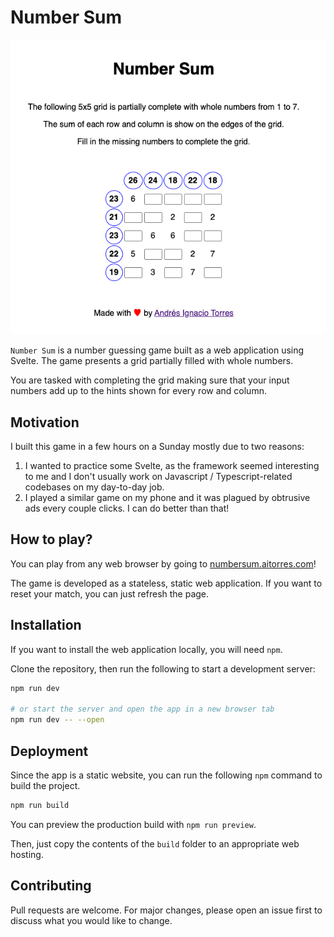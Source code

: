 # Number Sum

![Screenshot of the initial state of a numbersum game](./docs/screenshot.png)

`Number Sum` is a number guessing game built as a web application using Svelte. The game presents a grid partially filled with whole numbers.

You are tasked with completing the grid making sure that your input numbers add up to the hints shown for every
row and column.

## Motivation

I built this game in a few hours on a Sunday mostly due to two reasons:

1. I wanted to practice some Svelte, as the framework seemed interesting to me and I don't usually work on Javascript / Typescript-related codebases on my day-to-day job.
2. I played a similar game on my phone and it was plagued by obtrusive ads every couple clicks. I can do better than that!

## How to play?

You can play from any web browser by going to [numbersum.aitorres.com](https://numbersum.aitorres.com)!

The game is developed as a stateless, static web application. If you want to reset your match, you can
just refresh the page.

## Installation

If you want to install the web application locally, you will need `npm`.

Clone the repository, then run the following to start a development server:

```bash
npm run dev

# or start the server and open the app in a new browser tab
npm run dev -- --open
```

## Deployment

Since the app is a static website, you can run the following `npm` command to build the project.

```bash
npm run build
```

You can preview the production build with `npm run preview`.

Then, just copy the contents of the `build` folder to an appropriate web hosting.

## Contributing

Pull requests are welcome. For major changes, please open an issue first
to discuss what you would like to change.
